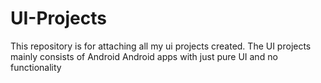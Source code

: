 # UI-Projects
This repository is for attaching all my ui projects created. The UI projects mainly consists of Android Android apps with just pure UI and no functionality
